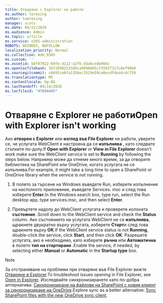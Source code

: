 ```yaml
---
title: Отваряне с Explorer не работи
ms.author: toresing
author: tomresing
manager: scotv
ms.date: 04/21/2020
ms.audience: Admin
ms.topic: article
ms.service: o365-administration
ROBOTS: NOINDEX, NOFOLLOW
localization_priority: Normal
ms.collection: Adm_O365
ms.custom: ''
ms.assetid: b8f07022-69fe-4112-a2f6-d3a6cedb966c
ms.openlocfilehash: 5bf28982533d8ca9998605cf3592f317c0ef99b0
ms.sourcegitcommit: c6692ce0fa1358ec3529e59ca0ecdfdea4cdc759
ms.translationtype: MT
ms.contentlocale: bg-BG
ms.lasthandoff: 09/14/2020
ms.locfileid: "47694445"
---
```

# <a name="open-with-explorer-isnt-working"></a><span data-ttu-id="8d587-102">Отваряне с Explorer не работи</span><span class="sxs-lookup"><span data-stu-id="8d587-102">Open with Explorer isn't working</span></span>

<span data-ttu-id="8d587-103">Ако **отворен с Explorer** или **изглед във File Explorer** не работи, уверете се, че услугата WebClient е настроена да се **изпълнява** , като следвате стъпките по-долу.</span><span class="sxs-lookup"><span data-stu-id="8d587-103">If **Open with Explorer** or **View in File Explorer** doesn't work make sure the WebClient service is set to **Running** by following the steps below.</span></span> <span data-ttu-id="8d587-104">Например може да отнеме много време, за да отворите библиотека на SharePoint или OneDrive, когато услугата не се изпълнява.</span><span class="sxs-lookup"><span data-stu-id="8d587-104">For example, it might take a long time to open a SharePoint or OneDrive library when the service is not running.</span></span> 
  
1. <span data-ttu-id="8d587-105">В полето за търсене на Windows въведете Run, изберете изпълнение на настолното приложение, въведете Services. msc и след това изберете **Enter**.</span><span class="sxs-lookup"><span data-stu-id="8d587-105">In the Windows search box, type run, select the Run desktop app, type services.msc, and then select **Enter**.</span></span>
    
2. <span data-ttu-id="8d587-106">Превъртете надолу до WebClient услугата и проверете колоната **състояние** .</span><span class="sxs-lookup"><span data-stu-id="8d587-106">Scroll down to the WebClient service and check the **Status** column.</span></span> <span data-ttu-id="8d587-107">Ако състоянието на услугата WebClient не се **изпълнява**, щракнете двукратно върху услугата, изберете **Старт**и след това щракнете върху **OK**.</span><span class="sxs-lookup"><span data-stu-id="8d587-107">If the WebClient service status is not **Running**, double-click the service, click **Start**, and then click **OK**.</span></span> <span data-ttu-id="8d587-108">Разрешете услугата, ако е необходимо, като изберете **ръчна** или **Автоматична** в полето **тип на стартиране** .</span><span class="sxs-lookup"><span data-stu-id="8d587-108">Enable the service, if needed, by selecting either **Manual** or **Automatic** in the **Startup type** box.</span></span> 
    
> [!NOTE]
> <span data-ttu-id="8d587-109">За отстраняване на проблеми при отваряне във File Explorer вижте [Отваряне в Explorer](https://go.microsoft.com/fwlink/?linkid=871665).</span><span class="sxs-lookup"><span data-stu-id="8d587-109">To troubleshoot issues opening in File Explorer, see [Open in Explorer](https://go.microsoft.com/fwlink/?linkid=871665).</span></span> <span data-ttu-id="8d587-110">Изследвайте синхронизирането като по-добра алтернатива: [Синхронизиране на файлове на SharePoint с новия клиент за синхронизиране на OneDrive](https://go.microsoft.com/fwlink/?linkid=871666).</span><span class="sxs-lookup"><span data-stu-id="8d587-110">Explore sync as a better alternative: [Sync SharePoint files with the new OneDrive sync client](https://go.microsoft.com/fwlink/?linkid=871666).</span></span> 
  

